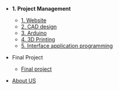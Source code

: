 <!-- docs/_sidebar.md -->
- **1. Project Management**
   - [1. Website](web/Web2Designing.md)
   - [2. CAD design](cad/cad.md)
   - [3. Arduino](arduino/arduino.md)
   - [4. 3D Printing](3dprinting/3dprinting.md)
   - [5. Interface application programming](processing/processing.md)

- Final Project
  - [Final project](FinalProject/FinalProject.md) 
  
- [About US](AboutUs/TeamIntro.md)